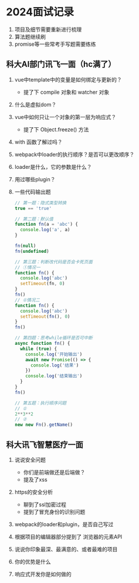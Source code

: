 # 2024面试记录

1. 项目及细节需要重新进行梳理
2. 算法题继续刷
3. promise等一些常考手写题需要练练

## 科大AI部门讯飞一面（hc满了）

1. vue中template中的变量是如何绑定与更新的？

    - 提了下 compile 对象和 watcher 对象

2. 什么是虚拟dom？
3. vue中如何只让一个对象的第一层为响应式？

    - 提了下 Object.freeze() 方法

4. with 函数了解过吗？
5. webpack中loader的执行顺序？是否可以更改顺序？
6. loader是什么，它的参数是什么？
7. 用过哪些plugin？
8. 一些代码输出题

    ```js
    // 第一题：隐式类型转换
    true == 'true'

    // 第二题：默认值
    function fn(a = 'abc') {
      console.log('a', a)
    }

    fn(null)
    fn(undefined)

    // 第三题：判断改代码是否会卡死页面
    // ①情况一
    function fn() {
      console.log('abc')
      setTimeout(fn, 0)
    }
    fn()
    // ①情况二
    function fn() {
      console.log('abc')
      setTimeout(fn(), 0)
    }
    fn()

    // 第四题：思考while循环是否可中断
    async function fn() {
      while (true) {
        console.log('开始输出')
        await new Promise(() => {
          console.log('结果')
        })
        console.log('结束输出')
      }
    }
    fn()

    // 第五题：执行顺序问题
    // ①
    2**3**2
    // ②
    new new Fn().getName()
    ```

## 科大讯飞智慧医疗一面

1. 说说安全问题
    - 你们是前端做还是后端做？
    - 提及了xss

2. https的安全分析
    - 聊到了ssl加密过程
    - 提到了冒充身份的识别问题

3. webpack的loader和plugin，是否自己写过
4. 根据项目的编辑器部分提到了 浏览器的元素API
5. 说说你印象最深、最满意的、或者最难的项目
6. 你的优势是什么
7. 响应式开发你是如何做的
